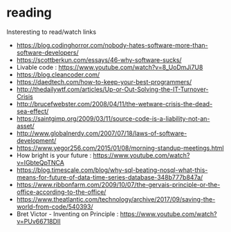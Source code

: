 # reading
Insteresting to read/watch links

* https://blog.codinghorror.com/nobody-hates-software-more-than-software-developers/
* https://scottberkun.com/essays/46-why-software-sucks/
* Livable code : https://www.youtube.com/watch?v=8_UoDmJi7U8
* https://blog.cleancoder.com/
* https://daedtech.com/how-to-keep-your-best-programmers/
* http://thedailywtf.com/articles/Up-or-Out-Solving-the-IT-Turnover-Crisis
* http://brucefwebster.com/2008/04/11/the-wetware-crisis-the-dead-sea-effect/
* https://saintgimp.org/2009/03/11/source-code-is-a-liability-not-an-asset/
* http://www.globalnerdy.com/2007/07/18/laws-of-software-development/
* https://www.yegor256.com/2015/01/08/morning-standup-meetings.html
* How bright is your future : https://www.youtube.com/watch?v=IGbteQpTNCA
* https://blog.timescale.com/blog/why-sql-beating-nosql-what-this-means-for-future-of-data-time-series-database-348b777b847a/
* https://www.ribbonfarm.com/2009/10/07/the-gervais-principle-or-the-office-according-to-the-office/
* https://www.theatlantic.com/technology/archive/2017/09/saving-the-world-from-code/540393/
* Bret Victor - Inventing on Principle : https://www.youtube.com/watch?v=PUv66718DII
